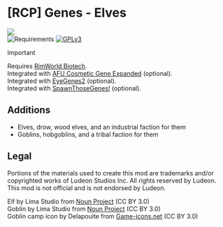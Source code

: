 <!-- ![requirements](https://img.shields.io/badge/dynamic/xml?url=https%3A%2F%2Fraw.githubusercontent.com%2FRimCorePlus%2FGenes-Elves%2Frefs%2Fheads%2Fmain%2FAbout%2FAbout.xml&query=%2F%2FdisplayName&style=for-the-badge&label=Requires&color=mediumpurple) -->
[requirements]: https://img.shields.io/badge/dynamic/xml?url=https%3A%2F%2Fraw.githubusercontent.com%2FRimCorePlus%2FGenes-Elves%2Frefs%2Fheads%2Fmain%2FAbout%2FAbout.xml&query=%2F%2FdisplayName&style=for-the-badge&label=Requires&color=mediumpurple
<!-- [![GPLv3][badge-license]](https://www.gnu.org/licenses/gpl-3.0) -->
[badge-license]: https://img.shields.io/badge/License-GPLv3-lightgray?style=for-the-badge

# [RCP] Genes - Elves
![](About/Preview.png)\
![Requirements][requirements] [![GPLv3][badge-license]](https://www.gnu.org/licenses/gpl-3.0)

> [!IMPORTANT]
> Requires [RimWorld Biotech](https://store.steampowered.com/app/1826140/RimWorld__Biotech/).\
> Integrated with [AFU Cosmetic Gene Expanded](https://steamcommunity.com/sharedfiles/filedetails/?id=2880942803) (optional).\
> Integrated with [EyeGenes2](https://steamcommunity.com/sharedfiles/filedetails/?id=2898151329) (optional).\
> Integrated with [SpawnThoseGenes!](https://steamcommunity.com/sharedfiles/filedetails/?id=2898044088) (optional).

## Additions
- Elves, drow, wood elves, and an industrial faction for them
- Goblins, hobgoblins, and a tribal faction for them

## Legal
Portions of the materials used to create this mod are trademarks and/or copyrighted works of Ludeon Studios Inc. All rights reserved by Ludeon. This mod is not official and is not endorsed by Ludeon.

Elf by Lima Studio from [Noun Project](https://thenounproject.com/) (CC BY 3.0)\
Goblin by Lima Studio from [Noun Project](https://thenounproject.com/) (CC BY 3.0)\
Goblin camp icon by Delapouite from [Game-icons.net](https://game-icons.net/) (CC BY 3.0)